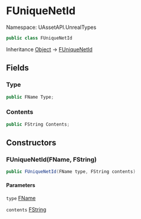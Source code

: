 # FUniqueNetId

Namespace: UAssetAPI.UnrealTypes

```csharp
public class FUniqueNetId
```

Inheritance [Object](https://docs.microsoft.com/en-us/dotnet/api/system.object) → [FUniqueNetId](./uassetapi.unrealtypes.funiquenetid.md)

## Fields

### **Type**

```csharp
public FName Type;
```

### **Contents**

```csharp
public FString Contents;
```

## Constructors

### **FUniqueNetId(FName, FString)**

```csharp
public FUniqueNetId(FName type, FString contents)
```

#### Parameters

`type` [FName](./uassetapi.unrealtypes.fname.md)<br>

`contents` [FString](./uassetapi.unrealtypes.fstring.md)<br>
